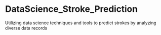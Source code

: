 # DataScience_Stroke_Prediction
Utilizing data science techniques and tools to predict strokes by analyzing diverse data records
